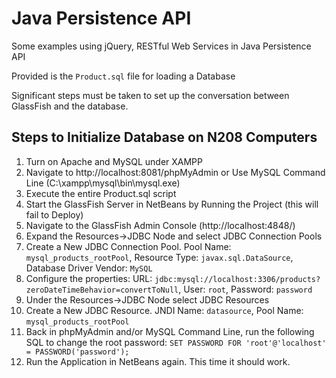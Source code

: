 # Java Persistence API

Some examples using jQuery, RESTful Web Services in Java Persistence API

Provided is the `Product.sql` file for loading a Database

Significant steps must be taken to set up the conversation between GlassFish and
the database.

## Steps to Initialize Database on N208 Computers

1. Turn on Apache and MySQL under XAMPP
2. Navigate to http://localhost:8081/phpMyAdmin or Use MySQL Command Line 
   (C:\xampp\mysql\bin\mysql.exe)
3. Execute the entire Product.sql script
4. Start the GlassFish Server in NetBeans by Running the Project (this will fail to Deploy)
5. Navigate to the GlassFish Admin Console (http://localhost:4848/)
6. Expand the Resources->JDBC Node and select JDBC Connection Pools
7. Create a New JDBC Connection Pool. Pool Name: `mysql_products_rootPool`, 
   Resource Type: `javax.sql.DataSource`, Database Driver Vendor: `MySQL`
8. Configure the properties: URL: `jdbc:mysql://localhost:3306/products?zeroDateTimeBehavior=convertToNull`,
   User: `root`, Password: `password`
9. Under the Resources->JDBC Node select JDBC Resources
10. Create a New JDBC Resource. JNDI Name: `datasource`, Pool Name: `mysql_products_rootPool`
11. Back in phpMyAdmin and/or MySQL Command Line, run the following SQL to change 
    the root password: `SET PASSWORD FOR 'root'@'localhost' = PASSWORD('password');`
12. Run the Application in NetBeans again. This time it should work.
